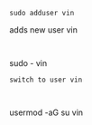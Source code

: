 


````
sudo adduser vin
````
adds new user vin

````


````
sudo - vin
````
switch to user vin



````
usermod -aG su vin
```
